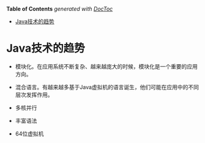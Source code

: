 <!-- START doctoc generated TOC please keep comment here to allow auto update -->
<!-- DON'T EDIT THIS SECTION, INSTEAD RE-RUN doctoc TO UPDATE -->
**Table of Contents**  *generated with [DocToc](https://github.com/thlorenz/doctoc)*

- [Java技术的趋势](#java%E6%8A%80%E6%9C%AF%E7%9A%84%E8%B6%8B%E5%8A%BF)

<!-- END doctoc generated TOC please keep comment here to allow auto update -->

# Java技术的趋势

- 模块化。在应用系统不断复杂、越来越庞大的时候，模块化是一个重要的应用方向。

- 混合语言。有越来越多基于Java虚拟机的语言诞生，他们可能在应用中的不同层次发挥作用。

- 多核并行

- 丰富语法

- 64位虚拟机

